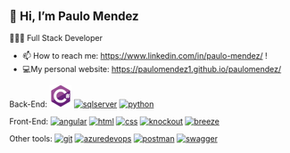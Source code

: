  👋 Hi, I’m Paulo Mendez
 -
 👨🏼‍💻 Full Stack Developer
 
- 📫 How to reach me: https://www.linkedin.com/in/paulo-mendez/ !
- :computer:My personal website: https://paulomendez1.github.io/paulomendez/

<p align="left">
Back-End:
<a href="https://en.wikipedia.org/wiki/C_Sharp_(programming_language)" target="_blank"><img src="https://raw.githubusercontent.com/devicons/devicon/master/icons/csharp/csharp-original.svg" alt="csharp" width="40" height="40" /></a>
<a href="https://en.wikipedia.org/wiki/Microsoft_SQL_Server" target="_blank"><img src="https://www.svgrepo.com/show/303229/microsoft-sql-server-logo.svg" alt="sqlserver" width="40" height="40"/></a>
<a href="https://en.wikipedia.org/wiki/Python_(programming_language)" target="_blank"><img src="https://www.vectorlogo.zone/logos/python/python-icon.svg" alt="python" width="40" height="40"/></a>
</p>
<p align="left">
Front-End:
<a href="https://en.wikipedia.org/wiki/Angular_(web_framework)" target="_blank"><img src="https://www.vectorlogo.zone/logos/angular/angular-icon.svg" alt="angular" width="40" height="40" /></a>
<a href="https://en.wikipedia.org/wiki/HTML" target="_blank"><img src="https://www.vectorlogo.zone/logos/w3_html5/w3_html5-icon.svg" alt="html" width="40" height="40" /></a>
<a href="https://en.wikipedia.org/wiki/CSS" target="_blank"><img src="https://www.vectorlogo.zone/logos/w3_css/w3_css-icon.svg" alt="css" width="40" height="40" /></a>
<a href="https://en.wikipedia.org/wiki/Knockout_(web_framework)" target="_blank"><img src="https://www.pinclipart.com/picdir/big/223-2230502_knockout-js-clipart.png" alt="knockout" width="40" height="40"/></a>
<a href="http://breeze.github.io/doc-js/" target="_blank"><img src="https://avatars.githubusercontent.com/u/6954821?v=4&s=160" alt="breeze" width="40" height="40"/></a>
</p>
<p align="left">
Other tools:
 <a href="https://en.wikipedia.org/wiki/Git" target="_blank"><img src="https://www.vectorlogo.zone/logos/git-scm/git-scm-icon.svg" alt="git" width="40" height="40"/></a>
  <a href="https://azure.microsoft.com/es-es/services/devops/" target="_blank"><img src="https://www.vectorlogo.zone/logos/microsoft_azure/microsoft_azure-icon.svg" alt="azuredevops" width="40" height="40"/></a>
 <a href="https://www.postman.com/" target="_blank"><img src="https://www.vectorlogo.zone/logos/getpostman/getpostman-icon.svg" alt="postman" width="40" height="40"/></a>
 <a href="https://swagger.io/" target="_blank"><img src="https://upload.wikimedia.org/wikipedia/commons/a/ab/Swagger-logo.png" alt="swagger" width="40" height="40"/></a>
</p>



<!---
paulomendez1/paulomendez1 is a ✨ special ✨ repository because its `README.md` (this file) appears on your GitHub profile.
You can click the Preview link to take a look at your changes.
--->

